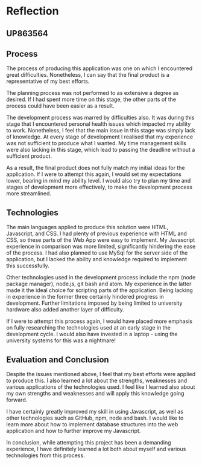 # Reflection
## UP863564

## Process
The process of producing this application was one on which I encountered great difficulties.
Nonetheless, I can say that the final product is a representative of my best efforts.

The planning process was not performed to as extensive a degree as desired. If I had spent more time on this stage, the other parts of the process could have been easier as a result.

The development process was marred by difficulties also. It was during this stage that I encountered personal health issues which impacted my ability to work.
Nonetheless, I feel that the main issue in this stage was simply lack of knowledge. At every stage of development I realised that my experience was not sufficient to produce what I wanted.
My time management skills were also lacking in this stage, which lead to passing the deadline without a sufficient product.

As a result, the final product does not fully match my initial ideas for the application. If I were to attempt this again, I would set my expectations lower, bearing in mind my ability level.
I would also try to plan my time and stages of development more effectively, to make the development process more streamlined.

## Technologies
The main languages applied to produce this solution were HTML, Javascript, and CSS.
I had plenty of previous experience with HTML and CSS, so these parts of the Web App were easy to implement.
My Javascript experience in comparison was more limited, significantly hindering the ease of the process.
I had also planned to use MySql for the server side of the application, but I lacked the ability and knowledge required to implement this successfully.

Other technologies used in the development process include the npm (node package manager), node.js, git bash and atom.
My experience in the latter made it the ideal choice for scripting parts of the application.
Being lacking in experience in the former three certainly hindered progress in development.
Further limitations imposed by being limited to university hardware also added another layer of difficulty.  

If I were to attempt this process again, I would have placed more emphasis on fully researching the technologies used at an early stage in the development cycle.
I would also have invested in a laptop - using the university systems for this was a nightmare!

## Evaluation and Conclusion
Despite the issues mentioned above, I feel that my best efforts were applied to produce this.
I also learned a lot about the strengths, weaknesses and various applications of the technologies used.
I feel like I learned also about my own strengths and weaknesses and will apply this knowledge going forward.

I have certainly greatly improved my skill in using Javascript, as well as other technologies such as GitHub, npm, node and bash.
I would like to learn more about how to implement database structures into the web application and how to further improve my Javascript.

In conclusion, while attempting this project has been a demanding experience, I have definitely learned a lot both about myself and various technologies from this process.
  
